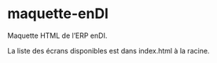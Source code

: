 # maquette-enDI

Maquette HTML de l’ERP enDI.

La liste des écrans disponibles est dans index.html à la racine.
